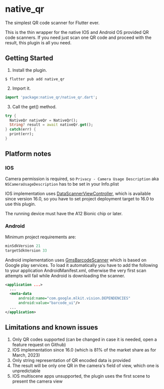 # native_qr

The simplest QR code scanner for Flutter ever.

This is the thin wrapper for the native IOS and Android OS provided QR code scanners. If you need just scan one QR code and proceed with the result, this plugin is all you need.

## Getting Started

1) Install the plugin.

```shell
$ flutter pub add native_qr
```

2. Import it.
```dart
import 'package:native_qr/native_qr.dart';
```

3. Call the get() method.

```dart
try {
  NativeQr nativeQr = NativeQr();
  String? result = await nativeQr.get();  
} catch(err) {
  print(err);
}

```

## Platform notes

### IOS

Camera permission is required, so `Privacy - Camera Usage Description` aka `NSCameraUsageDescription` has to be set in your Info.plist

IOS implementation uses [DataScannerViewController]("https://developer.apple.com/documentation/visionkit/datascannerviewcontroller"), which is available since version 16.0, so you have to set project deployment target to 16.0 to use this plugin.

The running device must have the A12 Bionic chip or later.

### Android

Minimum project requirements are:

```gradle
minSdkVersion 21
targetSdkVersion 33
```

Android implementation uses [GmsBarcodeScanner](https://developers.google.com/android/reference/com/google/mlkit/vision/codescanner/GmsBarcodeScanner?hl=ru) which is based on Google play services. To load it automatically you have to add the following to your application AndroidManifest.xml, otherwise the very first scan attempts will fail while Android is downloading the scanner.

```xml
<application ...>
  ...
  <meta-data
      android:name="com.google.mlkit.vision.DEPENDENCIES"
      android:value="barcode_ui"/>
  ...
</application>
```

## Limitations and known issues

1. Only QR codes supported (can be changed in case it is needed, open a feature request on Github)
2. IOS implementation since 16.0 (which is 81% of the market share as for March, 2023)
3. Only string representation of QR encoded data is provided
4. The result will be only one QR in the camera's field of view, which one is unpredictable
5. IOS multiscene apps unsupported, the plugin uses the first scene to present the camera view
